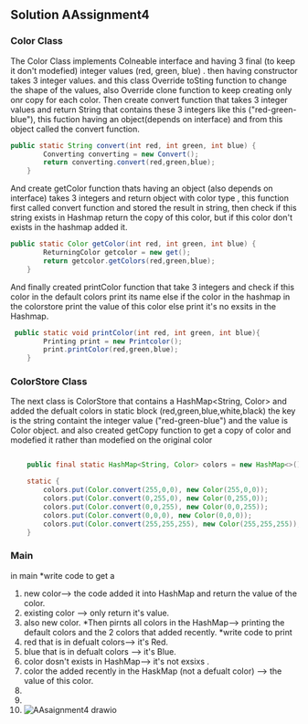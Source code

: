 ## Solution AAssignment4
### Color Class

The Color Class implements Colneable interface and having 3 final (to keep it don't modefied) integer values (red, green, blue) . then having constructor takes 3 integer values. and this class Override toSting function to change the shape of the values, also Override clone function to keep creating only onr copy for each color.
Then create convert function that takes 3 integer values and return String that contains these 3 integers like this ("red-green-blue"), this fuction having an object(depends on interface) and from this object called the convert function.
```java
public static String convert(int red, int green, int blue) {
        Converting converting = new Convert();
        return converting.convert(red,green,blue);
    }
```

And create getColor function thats having an object (also depends on interface) takes 3  integers and return object with color type , this function first called convert function and stored the result in string, then check if this string exists in Hashmap return the copy of this color, but if this color don't exists in the hashmap added it.
```java
public static Color getColor(int red, int green, int blue) {
        ReturningColor getcolor = new get();
        return getcolor.getColors(red,green,blue);
    }
```
And finally created printColor function that take 3 integers and check if this color in the default colors print its name else if the color in the hashmap in the colorstore print the value of this color else print it's no exsits in the Hashmap.
```java
 public static void printColor(int red, int green, int blue){
        Printing print = new Printcolor();
        print.printColor(red,green,blue);
    }
```

### ColorStore Class

The next class is ColorStore that contains a HashMap<String, Color> 
and added the defualt colors in static block (red,green,blue,white,black) the key is the string containt the integer value ("red-green-blue") and the value is Color object. and also created getCopy function to get a copy of color and modefied it rather than modefied on the original color
```java

    public final static HashMap<String, Color> colors = new HashMap<>();

    static {
        colors.put(Color.convert(255,0,0), new Color(255,0,0));
        colors.put(Color.convert(0,255,0), new Color(0,255,0));
        colors.put(Color.convert(0,0,255), new Color(0,0,255));
        colors.put(Color.convert(0,0,0), new Color(0,0,0));
        colors.put(Color.convert(255,255,255), new Color(255,255,255));
    }
```
### Main

in main 
*write code to get a 
1) new color--> the code added it into HashMap and return the value of the color.
2) existing color --> only return it's value.
3) also new color.
*Then pirnts all colors in the HashMap--> printing the default colors and the 2 colors that added recently.
*write code to print 
1) red that is in defualt colors--> it's Red.
2) blue that is in defualt colors --> it's Blue.
3) color dosn't exists in HashMap--> it's not exsixs .
4) color the added recently in the HaskMap (not a defualt color) --> the value of this color.
5) 
6) 
7) ![AAsaignment4 drawio](https://user-images.githubusercontent.com/92352860/198851696-f5930df1-b841-4a45-9dcb-df8df82f7c3e.png)
